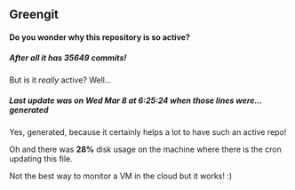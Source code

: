 ## Greengit

#### Do you wonder why this repository is so active?

##### After all it has 35649 commits!

But is it *really* active? Well...

##### Last update was on Wed Mar 8 at 6:25:24 when those lines were... generated

Yes, generated, because it certainly helps a lot to have such an active repo!

Oh and there was **28%** disk usage on the machine
where there is the cron updating this file.

Not the best way to monitor a VM in the cloud but it works! :)
